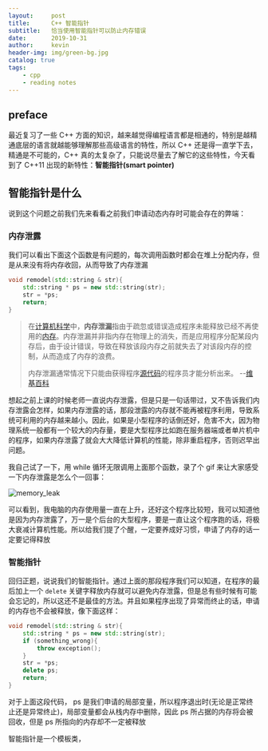 ```yaml
---
layout:     post
title:      C++ 智能指针
subtitle:   恰当使用智能指针可以防止内存错误
date:       2019-10-31
author:     kevin
header-img: img/green-bg.jpg
catalog: true
tags:
    - cpp
    - reading notes
---
```




## preface



最近复习了一些 C++ 方面的知识，越来越觉得编程语言都是相通的，特别是越精通底层的语言就越能够理解那些高级语言的特性，所以 C++ 还是得一直学下去，精通是不可能的，C++ 真的太复杂了，只能说尽量去了解它的这些特性，今天看到了 C++11 出现的新特性：**智能指针(smart pointer)**



## 智能指针是什么



说到这个问题之前我们先来看看之前我们申请动态内存时可能会存在的弊端：



### 内存泄露



我们可以看出下面这个函数是有问题的，每次调用函数时都会在堆上分配内存，但是从来没有将内存收回，从而导致了内存泄漏



```cpp
void remodel(std::string & str){
    std::string * ps = new std::string(str);
    str = *ps;
    return;
}
```



> 在[计算机科学](https://zh.wikipedia.org/wiki/计算机科学)中，**内存泄漏**指由于疏忽或错误造成程序未能释放已经不再使用的[内存](https://zh.wikipedia.org/wiki/内存)。内存泄漏并非指内存在物理上的消失，而是应用程序分配某段内存后，由于设计错误，导致在释放该段内存之前就失去了对该段内存的控制，从而造成了内存的浪费。
>
> 内存泄漏通常情况下只能由获得程序[源代码](https://zh.wikipedia.org/wiki/源代码)的程序员才能分析出来。  --[维基百科](https://zh.wikipedia.org/wiki/%E5%86%85%E5%AD%98%E6%B3%84%E6%BC%8F)



想起之前上课的时候老师一直说内存泄露，但是只是一句话带过，又不告诉我们内存泄露会怎样，如果内存泄露的话，那段泄露的内存就不能再被程序利用，导致系统可利用的内存越来越小。因此，如果是小型程序的话倒还好，危害不大，因为物理系统一般都有一个较大的内存量，要是大型程序比如跑在服务器端或者单片机中的程序，如果内存泄露了就会大大降低计算机的性能，除非重启程序，否则迟早出问题。



我自己试了一下，用 while 循环无限调用上面那个函数，录了个 gif 来让大家感受一下内存泄露是怎么个一回事：



![memory_leak](https://i.loli.net/2019/10/31/o4HkP2iEtUfA6Zv.gif)



可以看到，我电脑的内存使用量一直在上升，还好这个程序比较短，我可以知道他是因为内存泄露了，万一是个后台的大型程序，要是一直让这个程序跑的话，将极大衰减计算机性能。所以给我们提了个醒，一定要养成好习惯，申请了内存的话一定要记得释放



### 智能指针 



回归正题，说说我们的智能指针。通过上面的那段程序我们可以知道，在程序的最后加上一个 `delete` 关键字释放内存就可以避免内存泄露，但是总有些时候有可能会忘记的，所以这还不是最佳的方法。并且如果程序出现了异常而终止的话，申请的内存也不会被释放，像下面这样：



```cpp
void remodel(std::string & str){
    std::string * ps = new std::string(str);
    if (something_wrong){
        throw exception();
    }
    str = *ps;
    delete ps;
    return;
}
```



对于上面这段代码， ps 是我们申请的局部变量，所以程序退出时(无论是正常终止还是异常终止)，局部变量都会从栈内存中删除，因此 ps 所占据的内存将会被回收，但是 ps 所指向的内存却不一定被释放



智能指针是一个模板类，